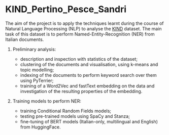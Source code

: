 # KIND_Pertino_Pesce_Sandri

The aim of the project is to apply the techniques learnt during the course of Natural Language Processing (NLP) to analyse the [KIND](https://github.com/dhfbk/KIND) dataset. The main task of this dataset is to perform Named-Entity-Recognition (NER) from Italian documents.

1. Preliminary analysis:
    - description and inspection with statistics of the dataset;
    - clustering of the documents and visualisation, using k-means and topic modelling;
    - indexing of the documents to perform keyword search over them using PyTerrier;
    - training of a Word2Vec and fastText embedding on the data and investigation of the resulting properties of the embedding.

2. Training models to perform NER:
    - training Conditional Random Fields models; 
    - testing pre-trained models using SpaCy and Stanza;
    - fine-tuning of BERT models (Italian-only, multilingual and English) from HuggingFace.

